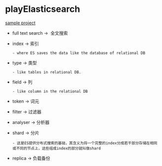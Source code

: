 # playElasticsearch

[sample project](https://github.com/Prussia/spring-data-elasticsearch-sample-application)

- full text search ->  全文搜索

- index -> 索引
     
      - where ES saves the data like the database of relational DB

- type -> 类型

      - like tables in relational DB. 

- field -> 列
      
      - like column in the relational DB

- token -> 词元

- filter -> 过滤器

- analyser -> 分析器

- shard -> 分片
          
      - 这是ES提供分布式搜索的基础，其含义为将一个完整的index分成若干部分存储在相同或不同的节点上，这些组成index的部分就叫做shard

- replica -> 负载备份

